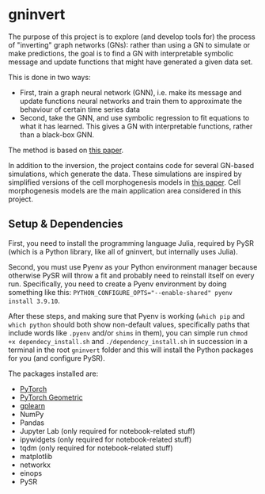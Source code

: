 # gninvert

The purpose of this project is to explore (and develop tools for) the process of "inverting" graph networks (GNs): rather than using a GN to simulate or make predictions, the goal is to find a GN with interpretable symbolic message and update functions that might have generated a given data set.

This is done in two ways:
- First, train a graph neural network (GNN), i.e. make its message and update functions neural networks and train them to approximate the behaviour of certain time series data
- Second, take the GNN, and use symbolic regression to fit equations to what it has learned. This gives a GN with interpretable functions, rather than a black-box GNN.

The method is based on [this paper](https://arxiv.org/abs/2006.11287).

In addition to the inversion, the project contains code for several GN-based simulations, which generate the data. These simulations are inspired by simplified versions of the cell morphogenesis models in [this paper](https://pubmed.ncbi.nlm.nih.gov/29402913/). Cell morphogenesis models are the main application area considered in this project.


## Setup & Dependencies

First, you need to install the programming language Julia, required by PySR (which is a Python library, like all of gninvert, but internally uses Julia).

Second, you must use Pyenv as your Python environment manager because otherwise PySR will throw a fit and probably need to reinstall itself on every run. Specifically, you need to create a Pyenv environment by doing something like this: `PYTHON_CONFIGURE_OPTS="--enable-shared" pyenv install 3.9.10`.

After these steps, and making sure that Pyenv is working (`which pip` and `which python` should both show non-default values, specifically paths that include words like `.pyenv` and/or `shims` in them), you can simple run `chmod +x dependecy_install.sh` and `./dependency_install.sh` in succession in a terminal in the root `gninvert` folder and this will install the Python packages for you (and configure PySR).

The packages installed are:

- [PyTorch](https://pytorch.org/get-started/locally/)
- [PyTorch Geometric](https://pytorch-geometric.readthedocs.io/en/latest/notes/installation.html)
- [gplearn](https://gplearn.readthedocs.io/en/stable/installation.html)
- NumPy
- Pandas
- Jupyter Lab (only required for notebook-related stuff)
- ipywidgets (only required for notebook-related stuff)
- tqdm (only required for notebook-related stuff)
- matplotlib
- networkx
- einops
- PySR
